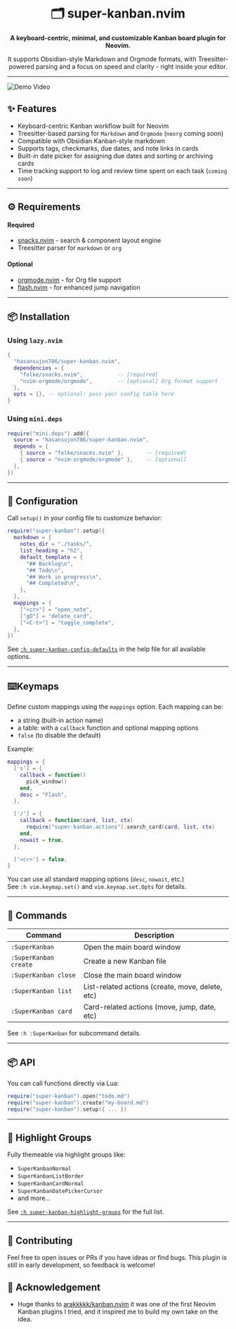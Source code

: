 <div align="center">

# 🗂️ super-kanban.nvim

**A keyboard-centric, minimal, and customizable Kanban board plugin for Neovim.**

It supports Obsidian-style Markdown and Orgmode formats, with Treesitter-powered parsing and a focus on speed and clarity - right inside your editor.

</div>

---

![Demo Video](https://imgur.com/a/mJCXXtz)

## ✨ Features

- Keyboard-centric Kanban workflow built for Neovim
- Treesitter-based parsing for `Markdown` and `Orgmode` (`neorg` coming soon)
- Compatible with Obsidian Kanban-style markdown
- Supports tags, checkmarks, due dates, and note links in cards
- Built-in date picker for assigning due dates and sorting or archiving cards
- Time tracking support to log and review time spent on each task (`coming soon`)

---

## ⚙️ Requirements

#### Required

- [snacks.nvim](https://github.com/folke/snacks.nvim) - search & component layout engine
- Treesitter parser for `markdown` or `org`

#### Optional

- [orgmode.nvim](https://github.com/nvim-orgmode/orgmode) - for Org file support
- [flash.nvim](https://github.com/folke/flash.nvim) - for enhanced jump navigation

---

## 📦 Installation

### Using `lazy.nvim`

```lua
{
  "hasansujon786/super-kanban.nvim",
  dependencies = {
    "folke/snacks.nvim",           -- [required]
    "nvim-orgmode/orgmode",        -- [optional] Org format support
  },
  opts = {}, -- optional: pass your config table here
}
```

### Using `mini.deps`

```lua
require("mini.deps").add({
  source = "hasansujon786/super-kanban.nvim",
  depends = {
    { source = "folke/snacks.nvim" },       -- [required]
    { source = "nvim-orgmode/orgmode" },    -- [optional]
  },
})
```

---

## 🔧 Configuration

Call `setup()` in your config file to customize behavior:

```lua
require("super-kanban").setup({
  markdown = {
    notes_dir = "./tasks/",
    list_heading = "h2",
    default_template = {
      "## Backlog\n",
      "## Todo\n",
      "## Work in progress\n",
      "## Completed\n",
    },
  },
  mappings = {
    ["<cr>"] = "open_note",
    ["gD"] = "delete_card",
    ["<C-t>"] = "toggle_complete",
  },
})
```

See [`:h super-kanban-config-defaults`](https://github.com/hasansujon786/super-kanban.nvim/blob/main/doc/super-kanban.txt#L160) in the help file for all available options.

---

## ⌨️Keymaps

Define custom mappings using the `mappings` option. Each mapping can be:

- a string (built-in action name)
- a table: with a `callback` function and optional mapping options
- `false` (to disable the default)

Example:

```lua
mappings = {
  ['s'] = {
    callback = function()
      pick_window()
    end,
    desc = "Flash",
  },

  ['/'] = {
    callback = function(card, list, ctx)
      require("super-kanban.actions").search_card(card, list, ctx)
    end,
    nowait = true,
  },

  ['<cr>'] = false,
}
```

You can use all standard mapping options (`desc`, `nowait`, etc.)  
See `:h vim.keymap.set()` and `vim.keymap.set.Opts` for details.

---

## 📜 Commands

| Command               | Description                                      |
| --------------------- | ------------------------------------------------ |
| `:SuperKanban`        | Open the main board window                       |
| `:SuperKanban create` | Create a new Kanban file                         |
| `:SuperKanban close`  | Close the main board window                      |
| `:SuperKanban list`   | List-related actions (create, move, delete, etc) |
| `:SuperKanban card`   | Card-related actions (move, jump, date, etc)     |

See `:h :SuperKanban` for subcommand details.

---

## 📦 API

You can call functions directly via Lua:

```lua
require("super-kanban").open("todo.md")
require("super-kanban").create("my-board.md")
require("super-kanban").setup({ ... })
```

---

## 🎨 Highlight Groups

Fully themeable via highlight groups like:

- `SuperKanbanNormal`
- `SuperKanbanListBorder`
- `SuperKanbanCardNormal`
- `SuperKanbanDatePickerCursor`
- and more...

See [`:h super-kanban-highlight-groups`](https://github.com/hasansujon786/super-kanban.nvim/blob/main/doc/super-kanban.txt#L901) for the full list.

---

## 🧪 Contributing

Feel free to open issues or PRs if you have ideas or find bugs.
This plugin is still in early development, so feedback is welcome!

## 🙏 Acknowledgement

- Huge thanks to [arakkkkk/kanban.nvim](https://github.com/arakkkkk/kanban.nvim)
  it was one of the first Neovim Kanban plugins I tried, and it inspired me to
  build my own take on the idea.
